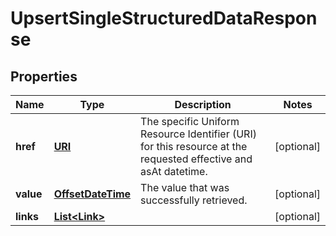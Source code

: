 

# UpsertSingleStructuredDataResponse

## Properties

Name | Type | Description | Notes
------------ | ------------- | ------------- | -------------
**href** | [**URI**](URI.md) | The specific Uniform Resource Identifier (URI) for this resource at the requested effective and asAt datetime. |  [optional]
**value** | [**OffsetDateTime**](OffsetDateTime.md) | The value that was successfully retrieved. |  [optional]
**links** | [**List&lt;Link&gt;**](Link.md) |  |  [optional]



